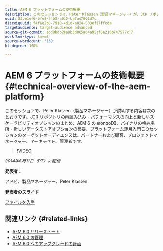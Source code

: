 ```yaml
---
title: AEM 6 プラットフォームの技術概要
description: このセッションでは、Peter Klassen（製品マネージャー）が、JCR リポジトリの再読み込み、パフォーマンスの向上、新しい拡張性オプションについて説明します。
uuid: 53be1e40-6fe9-44b5-a015-ba7ad7801d7c
discoiquuid: f4f6e2b0-7910-4d1d-a024-583ef17ffcda
targetaudience: target-audience advanced
source-git-commit: edd0bdb28a9b3d065a64a95af6a216b747577c77
workflow-type: tm+mt
source-wordcount: '130'
ht-degree: 100%

---
```


# AEM 6 プラットフォームの技術概要{#technical-overview-of-the-aem-platform}

このセッションで、Peter Klassen（製品マネージャー）が説明する内容は次のとおりです。JCR リポジトリの再読み込み - パフォーマンスの向上と新しいスケーラビリティオプションのまとめ、AEM 6 の mongoDB、バイナリの格納場所 - 新しいデータストアオプションの概要、プラットフォーム運用入門このセッションのターゲットオーディエンスは、パートナーおよび顧客、プロジェクトマネージャー、アーキテクト、管理者です。

>[!VIDEO](https://video.tv.adobe.com/v/19517/?quality=9)

*2014年6月11日（PT）に配信*

**発表者：**

アドビ、製品マネージャー、Peter Klassen

**発表者のスライド**

[ファイルを入手](assets/aem6-platform-whatsnew.pdf)

## 関連リンク {#related-links}

* [AEM 6.0 リリースノート](http://docs.adobe.com/content/docs/en/aem/6-0/release-notes.html)
* [AEM 6.0 の管理](http://docs.adobe.com/docs/ja/aem/6-0/manage.html)
* [AEM 6.0 へのアップグレードの計画](http://docs.adobe.com/content/docs/en/aem/6-0/deploy/upgrade/planning.html)
